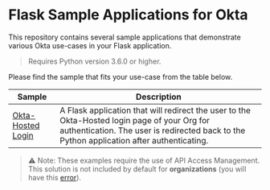 # Flask Sample Applications for Okta
This repository contains several sample applications that demonstrate various Okta use-cases in your Flask application.

> Requires Python version 3.6.0 or higher.

Please find the sample that fits your use-case from the table below.

| Sample                                  | Description |
|-----------------------------------------|-------------|
| [Okta-Hosted Login](/okta-hosted-login) | A Flask application that will redirect the user to the Okta-Hosted login page of your Org for authentication.  The user is redirected back to the Python application after authenticating. |

> ⚠️ Note: These examples require the use of API Access Management. This solution is not included by default for **organizations** (you will have this [error](https://support.okta.com/help/s/article/400-Bad-Request-The-requested-feature-is-not-enabled-in-this-environment?language=en_US)).
